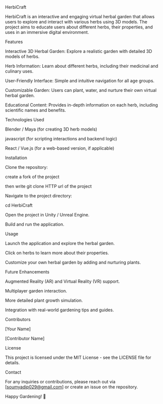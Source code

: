 HerbiCraft

HerbiCraft is an interactive and engaging virtual herbal garden that allows users to explore and interact with various herbs using 3D models. The project aims to educate users about different herbs, their properties, and uses in an immersive digital environment.

Features

Interactive 3D Herbal Garden: Explore a realistic garden with detailed 3D models of herbs.

Herb Information: Learn about different herbs, including their medicinal and culinary uses.

User-Friendly Interface: Simple and intuitive navigation for all age groups.

Customizable Garden: Users can plant, water, and nurture their own virtual herbal garden.

Educational Content: Provides in-depth information on each herb, including scientific names and benefits.

Technologies Used



Blender / Maya (for creating 3D herb models)

javascript (for scripting interactions and backend logic)



React / Vue.js (for a web-based version, if applicable)

Installation

Clone the repository:

create a fork of the project

then write git clone  HTTP url of the project

Navigate to the project directory:

cd HerbiCraft

Open the project in Unity / Unreal Engine.

Build and run the application.

Usage

Launch the application and explore the herbal garden.

Click on herbs to learn more about their properties.

Customize your own herbal garden by adding and nurturing plants.

Future Enhancements

Augmented Reality (AR) and Virtual Reality (VR) support.

Multiplayer garden interaction.

More detailed plant growth simulation.

Integration with real-world gardening tips and guides.

Contributors

[Your Name]

[Contributor Name]

License

This project is licensed under the MIT License - see the LICENSE file for details.

Contact

For any inquiries or contributions, please reach out via [soumyadip029@gmail.com] or create an issue on the repository.

Happy Gardening! 🌿